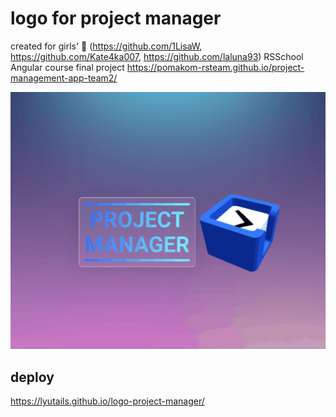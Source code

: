# logo for project manager

created for girls' 💖 (https://github.com/1LisaW, https://github.com/Kate4ka007, https://github.com/laluna93) RSSchool Angular course final project https://pomakom-rsteam.github.io/project-management-app-team2/

![logo gif](./logo_cube_1.gif)

## deploy

https://lyutails.github.io/logo-project-manager/
